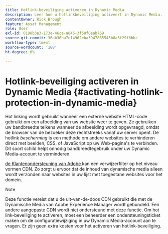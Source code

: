 ```yaml
---
title: Hotlink-beveiliging activeren in Dynamic Media
description: Leer hoe u hotlinkbeveiliging activeert in Dynamic Media.
contentOwner: Rick Brough
feature: Asset Management
role: User
exl-id: 0198b3a3-173e-46ca-a845-3f58f8eab769
source-git-commit: 36ab36ba7e14962eba3947865545b8a3f29f6bbc
workflow-type: tm+mt
source-wordcount: '188'
ht-degree: 0%

---
```


# Hotlink-beveiliging activeren in Dynamic Media {#activating-hotlink-protection-in-dynamic-media}

Hot linking wordt gebruikt wanneer een externe website HTML-code gebruikt om een afbeelding van uw website weer te geven. Ze gebruiken uw bandbreedte telkens wanneer de afbeelding wordt opgevraagd, omdat de browser van de bezoeker deze rechtstreeks vanaf uw server opent. De hotlink *bescherming* is een methode om andere websites te verhinderen direct met beelden, CSS, of JavaScript op uw Web-pagina&#39;s te verbinden. Dit soort schild helpt onnodig bandbreedtegebruik onder uw Dynamic Media-account te verminderen.

[ de Klantenondersteuning van Adobe ](https://experienceleague.adobe.com/nl?support-solution=Experience+Manager#home) kan een verwijzerfilter op het niveau vormen CDN. Zo zorgt u ervoor dat de inhoud van dynamische media alleen wordt verzonden naar websites in uw lijst met toegestane websites voor het domein.

>[!NOTE]
>
>Deze functie vereist dat u de uit-van-de-doos CDN gebruikt die met de Dynamische Media van Adobe Experience Manager wordt gebundeld. Een andere aangepaste CDN wordt niet ondersteund met deze functie. Om hot link-beveiliging te activeren, moet een beheerder een ondersteuningsticket maken om de configuratiewijziging in uw Dynamic Media-account aan te vragen. Er zijn geen extra kosten voor het activeren van hotlink-beveiliging.
